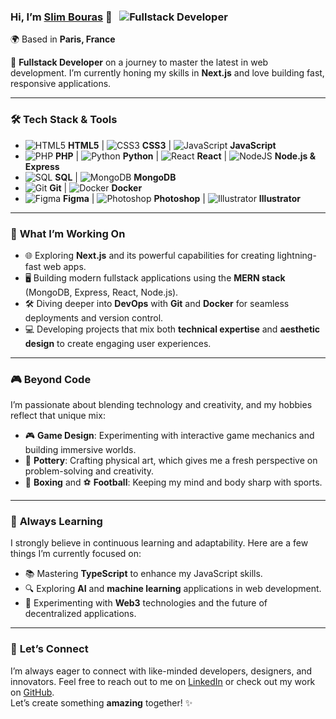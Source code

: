 ### Hi, I’m [Slim Bouras](https://slimbouras.com) 👋 &nbsp; ![Fullstack Developer](https://img.shields.io/badge/Fullstack-Developer-blue)  
🌍 Based in **Paris, France**  

🚀 **Fullstack Developer** on a journey to master the latest in web development. I’m currently honing my skills in **Next.js** and love building fast, responsive applications. 

---

### 🛠️ **Tech Stack & Tools**  
- ![HTML5](https://img.shields.io/badge/Code-HTML5-orange) **HTML5** | ![CSS3](https://img.shields.io/badge/Code-CSS3-blue) **CSS3** | ![JavaScript](https://img.shields.io/badge/Code-JavaScript-yellow) **JavaScript**  
- ![PHP](https://img.shields.io/badge/Code-PHP-green) **PHP** | ![Python](https://img.shields.io/badge/Code-Python-blue) **Python** | ![React](https://img.shields.io/badge/Code-React-blue) **React** | ![NodeJS](https://img.shields.io/badge/Code-NodeJS-brightgreen) **Node.js & Express**  
- ![SQL](https://img.shields.io/badge/Database-SQL-lightgrey) **SQL** | ![MongoDB](https://img.shields.io/badge/Database-MongoDB-brightgreen) **MongoDB**  
- ![Git](https://img.shields.io/badge/Tool-Git-orange) **Git** | ![Docker](https://img.shields.io/badge/Tool-Docker-blue) **Docker**  
- ![Figma](https://img.shields.io/badge/Tool-Figma-purple) **Figma** | ![Photoshop](https://img.shields.io/badge/Tool-Photoshop-blue) **Photoshop** | ![Illustrator](https://img.shields.io/badge/Tool-Illustrator-orange) **Illustrator**  

---

### 🎯 **What I’m Working On**
- 🌐 Exploring **Next.js** and its powerful capabilities for creating lightning-fast web apps.
- 🖥️ Building modern fullstack applications using the **MERN stack** (MongoDB, Express, React, Node.js).
- 🛠️ Diving deeper into **DevOps** with **Git** and **Docker** for seamless deployments and version control.
- 💻 Developing projects that mix both **technical expertise** and **aesthetic design** to create engaging user experiences.

---

### 🎮 **Beyond Code**  
I’m passionate about blending technology and creativity, and my hobbies reflect that unique mix:
- 🎮 **Game Design**: Experimenting with interactive game mechanics and building immersive worlds.
- 🏺 **Pottery**: Crafting physical art, which gives me a fresh perspective on problem-solving and creativity.  
- 🥋 **Boxing** and ⚽ **Football**: Keeping my mind and body sharp with sports.  

---

### 🌱 **Always Learning**
I strongly believe in continuous learning and adaptability. Here are a few things I’m currently focused on:
- 📚 Mastering **TypeScript** to enhance my JavaScript skills.
- 🔍 Exploring **AI** and **machine learning** applications in web development.
- 🤖 Experimenting with **Web3** technologies and the future of decentralized applications.

---

### 💬 **Let’s Connect**  
I’m always eager to connect with like-minded developers, designers, and innovators. Feel free to reach out to me on [LinkedIn](https://www.linkedin.com/in/slimbouras) or check out my work on [GitHub](https://github.com/7wenty7).  
Let’s create something **amazing** together! ✨

